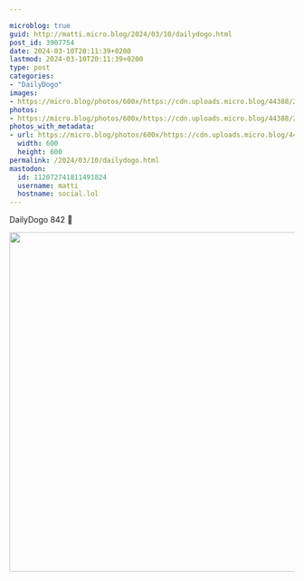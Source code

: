 ```yaml
---

microblog: true
guid: http://matti.micro.blog/2024/03/10/dailydogo.html
post_id: 3907754
date: 2024-03-10T20:11:39+0200
lastmod: 2024-03-10T20:11:39+0200
type: post
categories:
- "DailyDogo"
images:
- https://micro.blog/photos/600x/https://cdn.uploads.micro.blog/44388/2024/564c6f9df8c340ea9d2c25438a76d509.jpg
photos:
- https://micro.blog/photos/600x/https://cdn.uploads.micro.blog/44388/2024/564c6f9df8c340ea9d2c25438a76d509.jpg
photos_with_metadata:
- url: https://micro.blog/photos/600x/https://cdn.uploads.micro.blog/44388/2024/564c6f9df8c340ea9d2c25438a76d509.jpg
  width: 600
  height: 600
permalink: /2024/03/10/dailydogo.html
mastodon:
  id: 112072741811491824
  username: matti
  hostname: social.lol
---
```

DailyDogo 842 🐶

<img src="https://micro.blog/photos/600x/https://blog.martin-haehnel.de/uploads/2024/564c6f9df8c340ea9d2c25438a76d509.jpg" width="600" height="600" alt="" />
